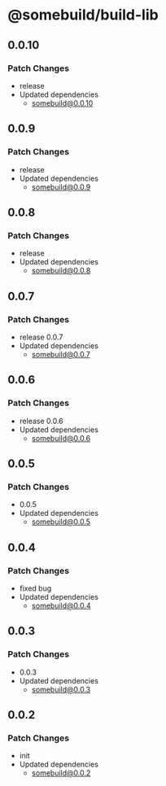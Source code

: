 # @somebuild/build-lib

## 0.0.10

### Patch Changes

- release
- Updated dependencies
  - somebuild@0.0.10

## 0.0.9

### Patch Changes

- release
- Updated dependencies
  - somebuild@0.0.9

## 0.0.8

### Patch Changes

- release
- Updated dependencies
  - somebuild@0.0.8

## 0.0.7

### Patch Changes

- release 0.0.7
- Updated dependencies
  - somebuild@0.0.7

## 0.0.6

### Patch Changes

- release 0.0.6
- Updated dependencies
  - somebuild@0.0.6

## 0.0.5

### Patch Changes

- 0.0.5
- Updated dependencies
  - somebuild@0.0.5

## 0.0.4

### Patch Changes

- fixed bug
- Updated dependencies
  - somebuild@0.0.4

## 0.0.3

### Patch Changes

- 0.0.3
- Updated dependencies
  - somebuild@0.0.3

## 0.0.2

### Patch Changes

- init
- Updated dependencies
  - somebuild@0.0.2
